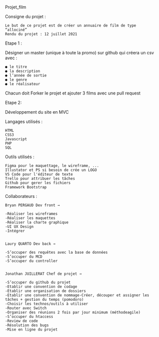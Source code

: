 Projet_film

Consigne du projet :

    Le but de ce projet est de créer un annuaire de film de type “allociné”
    Rendu du projet : 12 juillet 2021

Etape 1 :

Désigner un master (unique à toute la promo) sur github qui créera un csv avec :

    ● le titre
    ● la description
    ● l’année de sortie
    ● le genre
    ● le réalisateur    

Chacun doit Forker le projet et ajouter 3 films avec une pull request

Etape 2:

Développement du site en MVC

Langages utilisés :

    HTML
    CSS3
    Javascript
    PHP
    SQL

Outils utilisés :

    Figma pour le maquettage, le wireframe, ...
    Illustator et PS si besoin de crée un LOGO
    VS Code pour l'éditeur de texte
    Trello pour attribuer les tâches 
    Github pour gerer les fichiers
    Framework Bootstrap

Collaborateurs :

    Bryan PERGAUD Dev front → 

    -Réaliser les wireframes
    -Réaliser les maquettes
    -Réaliser la charte graphique
    -UI UX Design
    -Intégrer


    Laury QUARTO Dev back → 

    -S’occuper des requêtes avec la base de données
    -S’occuper du MCD
    -S’occuper du controller 


    Jonathan JUILLERAT Chef de projet → 

    -S’occuper du github du projet
    -Etablir une convention de codage
    -Etablir une organisation de dossiers
    -Etablir une convention de nommage-Créer, découper et assigner les tâches + gestion du temps (pomodoro)
    -Choisir les technos/outils à utiliser
    -Router avec Switch
    -Organiser des réunions 2 fois par jour minimum (méthodeagile)
    -S’occuper du htaccess
    -Review de code
    -Résolution des bugs
    -Mise en ligne du projet
